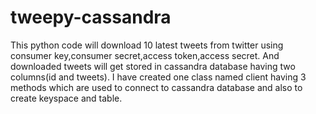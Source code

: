 # tweepy-cassandra
This python code will download 10 latest tweets from twitter using consumer key,consumer secret,access token,access secret. And downloaded tweets will get stored in cassandra database having two columns(id and tweets). I have created one class named client having 3 methods which are used to connect to cassandra database and also to create keyspace and table.
